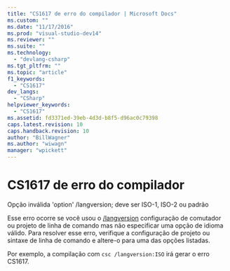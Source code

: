 ```yaml
---
title: "CS1617 de erro do compilador | Microsoft Docs"
ms.custom: ""
ms.date: "11/17/2016"
ms.prod: "visual-studio-dev14"
ms.reviewer: ""
ms.suite: ""
ms.technology: 
  - "devlang-csharp"
ms.tgt_pltfrm: ""
ms.topic: "article"
f1_keywords: 
  - "CS1617"
dev_langs: 
  - "CSharp"
helpviewer_keywords: 
  - "CS1617"
ms.assetid: fd3371ed-39eb-4d3d-b8f5-d96ac0c79398
caps.latest.revision: 10
caps.handback.revision: 10
author: "BillWagner"
ms.author: "wiwagn"
manager: "wpickett"
---
```

# CS1617 de erro do compilador
Opção inválida 'option' \/langversion; deve ser ISO\-1, ISO\-2 ou padrão  
  
 Esse erro ocorre se você usou o [\/langversion](../../csharp/language-reference/compiler-options/langversion-compiler-option.md) configuração de comutador ou projeto de linha de comando mas não especificar uma opção de idioma válido. Para resolver esse erro, verifique a configuração de projeto ou sintaxe de linha de comando e altere\-o para uma das opções listadas.  
  
 Por exemplo, a compilação com `csc /langversion:ISO` irá gerar o erro CS1617.